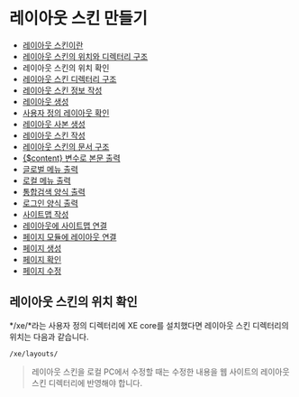 # 레이아웃 스킨 만들기

- [레이아웃 스킨이란](../../01_about_layout)
- [레이아웃 스킨의 위치와 디렉터리 구조](../)
 - 레이아웃 스킨의 위치 확인
 - [레이아웃 스킨 디렉터리 구조](../directory_structure)
- [레이아웃 스킨 정보 작성](../../03_write_layout_info)
- [레이아웃 생성](../../04_make_layout_instance)
 - [사용자 정의 레이아웃 확인](../../04_make_layout_instance/confirm_user_defined_layout)
 - [레이아웃 사본 생성](../../04_make_layout_instance/copy_layout)
- [레이아웃 스킨 작성](../../05_write_layout)
 - [레이아웃 스킨의 문서 구조](../../05_write_layout/layout_structure)
 - [{$content} 변수로 본문 출력](../../05_write_layout/print_content)
 - [글로벌 메뉴 출력](../../05_write_layout/print_global_menu)
 - [로컬 메뉴 출력](../../05_write_layout/print_local_menu)
 - [통합검색 양식 출력](../../05_write_layout/print_search_form)
 - [로그인 양식 출력](../../05_write_layout/print_login_form)
- [사이트맵 작성](../../06_write_sitemap)
- [레이아웃에 사이트맵 연결](../../07_link_sitemap)
- [페이지 모듈에 레이아웃 연결](../../08_link_layout)
 - [페이지 생성](../../08_link_layout/make_page)
 - [페이지 확인](../../08_link_layout/confirm_page)
 - [페이지 수정](../../08_link_layout/edit_page)

## 레이아웃 스킨의 위치 확인

*/xe/*라는 사용자 정의 디렉터리에 XE core를 설치했다면 레이아웃 스킨 디렉터리의 위치는 다음과 같습니다.

```
/xe/layouts/
```

> 레이아웃 스킨을 로컬 PC에서 수정할 때는 수정한 내용을 웹 사이트의 레이아웃 스킨 디렉터리에 반영해야 합니다.
